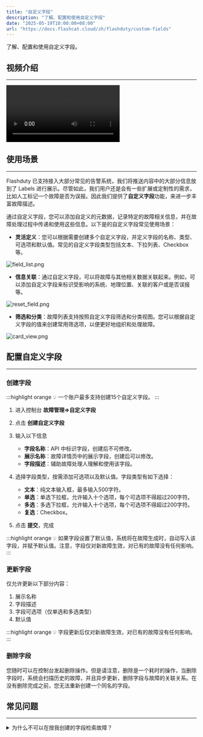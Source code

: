 ```yaml
---
title: "自定义字段"
description: "了解、配置和使用自定义字段"
date: "2025-05-19T10:00:00+08:00"
url: "https://docs.flashcat.cloud/zh/flashduty/custom-fields"
---
```


了解、配置和使用自定义字段。

## 视频介绍
---
<Video src="https://download.flashcat.cloud/flashduty/video/custom-fields.mp4"></Video>

## 使用场景
---

Flashduty 已支持接入大部分常见的告警系统，我们将推送内容中的大部分信息放到了 Labels 进行展示。尽管如此，我们用户还是会有一些扩展或定制性的需求，比如人工标记一个故障是否为误报。因此我们提供了**自定义字段**功能，来进一步丰富故障描述。

通过自定义字段，您可以添加自定义的元数据，记录特定的故障相关信息，并在故障处理过程中传递和使用这些信息。以下是的自定义字段常见使用场景：

- **灵活定义**：您可以根据需要创建多个自定义字段，并定义字段的名称、类型、可选项和默认值。常见的自定义字段类型包括文本、下拉列表、Checkbox等。

![field_list.png](https://download.flashcat.cloud/flashduty/changelog/20230921/field_list.png)

- **信息关联**：通过自定义字段，可以将故障与其他相关数据关联起来。例如，可以添加自定义字段来标识受影响的系统、地理位置、关联的客户或是否误报等。

![reset_field.png](https://download.flashcat.cloud/flashduty/changelog/20230921/reset_field.png)

- **筛选和分类**：故障列表支持按照自定义字段筛选和分类视图。您可以根据自定义字段的值来创建常用筛选项，以便更好地组织和处理故障。

![card_view.png](https://download.flashcat.cloud/flashduty/changelog/20230921/card_view.png)

## 配置自定义字段
---

### 创建字段

:::highlight orange 💡 
一个账户最多支持创建15个自定义字段。
:::

1. 进入控制台 **故障管理=>自定义字段**
2. 点击 **创建自定义字段**
3. 输入以下信息

    - **字段名称**：API 中标识字段，创建后不可修改。
    - **展示名称**：故障详情页中的展示字段，创建后可以修改。
    - **字段描述**：辅助故障处理人理解和使用该字段。

4. 选择字段类型，按需添加可选项以及默认值。字段类型有如下选择：

    - **文本**：纯文本输入框，最多输入500字符。
    - **单选**：单选下拉框，允许输入十个选项，每个可选项不得超过200字符。
    - **多选**：多选下拉框，允许输入十个选项，每个可选项不得超过200字符。
    - **复选**：Checkbox。

5. 点击 **提交**，完成

:::highlight orange 💡 
如果字段设置了默认值，系统将在故障生成时，自动写入该字段，并赋予默认值。注意，字段仅对新故障生效，对已有的故障没有任何影响。
:::

### 更新字段

仅允许更新以下部分内容：

1. 展示名称
2. 字段描述
3. 字段可选项（仅单选和多选类型）
4. 默认值

:::highlight orange 💡 
字段更新后仅对新故障生效，对已有的故障没有任何影响。
:::

### 删除字段

您随时可以在控制台发起删除操作。但是请注意，删除是一个耗时的操作，当删除字段时，系统会扫描历史的故障，并且异步更新，删除字段与故障的关联关系。在没有删除完成之前，您无法重新创建一个同名的字段。


## 常见问题
---
<details>
  <summary>为什么不可以在按我创建的字段检索故障？</summary>
  
  请确认您想要检索的字段类型是否是 **文本** 类型。为了保证系统的稳定性，系统目前不支持检索文本类型的字段，请您理解。
</details>


